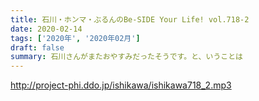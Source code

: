 ```yaml
---
title: 石川・ホンマ・ぶるんのBe-SIDE Your Life! vol.718-2
date: 2020-02-14
tags: ['2020年', '2020年02月']
draft: false
summary: 石川さんがまたおやすみだったそうです。と、いうことは
---
```


http://project-phi.ddo.jp/ishikawa/ishikawa718_2.mp3
